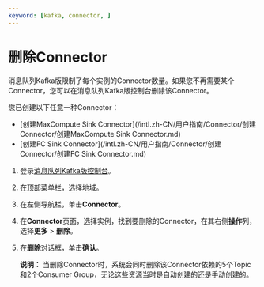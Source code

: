 ```yaml
---
keyword: [kafka, connector, ]
---
```


# 删除Connector

消息队列Kafka版限制了每个实例的Connector数量。如果您不再需要某个Connector，您可以在消息队列Kafka版控制台删除该Connector。

您已创建以下任意一种Connector：

-   [创建MaxCompute Sink Connector](/intl.zh-CN/用户指南/Connector/创建Connector/创建MaxCompute Sink Connector.md)
-   [创建FC Sink Connector](/intl.zh-CN/用户指南/Connector/创建Connector/创建FC Sink Connector.md)

1.  登录[消息队列Kafka版控制台](https://kafka.console.aliyun.com/?spm=a2c4g.11186623.2.22.6bf72638IfKzDm)。

2.  在顶部菜单栏，选择地域。

3.  在左侧导航栏，单击**Connector**。

4.  在**Connector**页面，选择实例，找到要删除的Connector，在其右侧**操作**列，选择**更多** \> **删除**。

5.  在**删除**对话框，单击**确认**。

    **说明：** 当删除Connector时，系统会同时删除该Connector依赖的5个Topic和2个Consumer Group，无论这些资源当时是自动创建的还是手动创建的。


